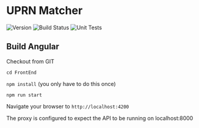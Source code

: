 # UPRN Matcher
![Version](https://s3.eu-west-2.amazonaws.com/endeavour-codebuild/badges/Data-Assurance/version.svg)
![Build Status](https://s3.eu-west-2.amazonaws.com/endeavour-codebuild/badges/Data-Assurance/build.svg)
![Unit Tests](https://s3.eu-west-2.amazonaws.com/endeavour-codebuild/badges/Data-Assurance/unit-test.svg)

## Build Angular

Checkout from GIT

`cd FrontEnd`

`npm install` (you only have to do this once)

`npm run start`

Navigate your browser to `http://localhost:4200`

The proxy is configured to expect the API to be running on localhost:8000